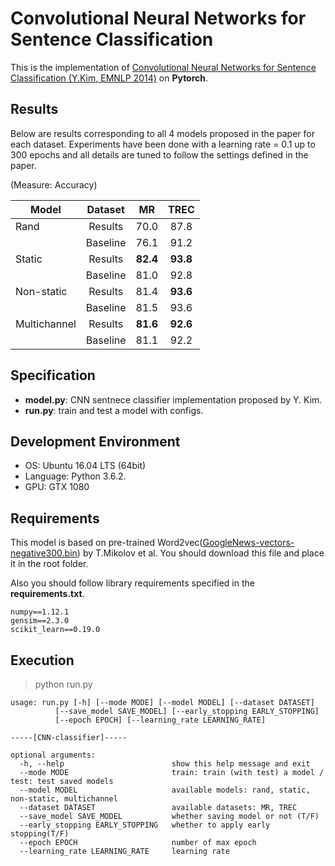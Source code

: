 
# Convolutional Neural Networks for Sentence Classification

This is the implementation of [Convolutional Neural Networks for Sentence Classification (Y.Kim, EMNLP 2014)](http://www.aclweb.org/anthology/D14-1181) on **Pytorch**.


## Results

Below are results corresponding to all 4 models proposed in the paper for each dataset.
Experiments have been done with a learning rate = 0.1 up to 300 epochs and all details are tuned to follow the settings defined in the paper. 

(Measure: Accuracy)

| Model        | Dataset  | MR   | TREC |
|--------------|:----------:|:------:|:----:|
| Rand         | Results  | 70.0 | 87.8 |
|              | Baseline | 76.1 | 91.2 |
| Static       | Results  | **82.4** | **93.8** |
|              | Baseline | 81.0 | 92.8 |
| Non-static   | Results  | 81.4 | **93.6** |
|              | Baseline | 81.5 | 93.6 |
| Multichannel | Results  | **81.6** | **92.6** |
|              | Baseline | 81.1 | 92.2 |


## Specification
- **model.py**: CNN sentnece classifier implementation proposed by Y. Kim.
- **run.py**: train and test a model with configs. 
 

## Development Environment
- OS: Ubuntu 16.04 LTS (64bit)
- Language: Python 3.6.2.
- GPU: GTX 1080


## Requirements

This model is based on pre-trained Word2vec([GoogleNews-vectors-negative300.bin](https://drive.google.com/uc?id=0B7XkCwpI5KDYNlNUTTlSS21pQmM&export=download)) by T.Mikolov et al.
You should download this file and place it in the root folder.

Also you should follow library requirements specified in the **requirements.txt**.

    numpy==1.12.1
    gensim==2.3.0
    scikit_learn==0.19.0


## Execution

> python run.py 

    usage: run.py [-h] [--mode MODE] [--model MODEL] [--dataset DATASET]
              [--save_model SAVE_MODEL] [--early_stopping EARLY_STOPPING]
              [--epoch EPOCH] [--learning_rate LEARNING_RATE]

    -----[CNN-classifier]-----

    optional arguments:
      -h, --help                        show this help message and exit
      --mode MODE                       train: train (with test) a model / test: test saved models
      --model MODEL                     available models: rand, static, non-static, multichannel
      --dataset DATASET                 available datasets: MR, TREC
      --save_model SAVE_MODEL           whether saving model or not (T/F)
      --early_stopping EARLY_STOPPING   whether to apply early stopping(T/F)
      --epoch EPOCH                     number of max epoch
      --learning_rate LEARNING_RATE     learning rate
